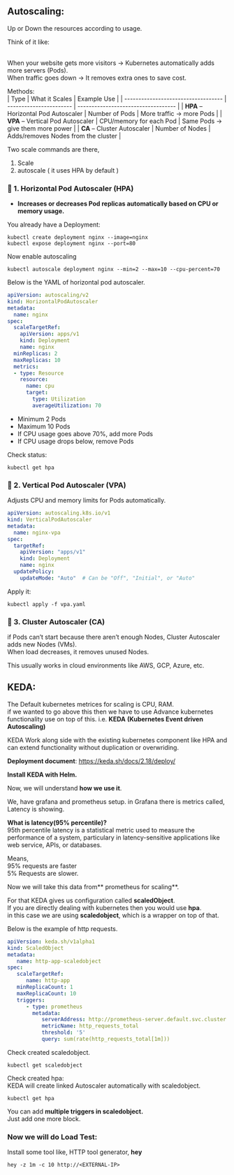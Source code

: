 Autoscaling:
-------------
Up or Down the resources according to usage.

Think of it like:<br><br>

When your website gets more visitors → Kubernetes automatically adds more servers (Pods).<br>
When traffic goes down → It removes extra ones to save cost.<br>

Methods: <br>
| Type                                | What it Scales          | Example Use                         |
| ----------------------------------- | ----------------------- | ----------------------------------- |
| **HPA** – Horizontal Pod Autoscaler | Number of Pods          | More traffic → more Pods            |
| **VPA** – Vertical Pod Autoscaler   | CPU/memory for each Pod | Same Pods → give them more power    |
| **CA** – Cluster Autoscaler         | Number of Nodes         | Adds/removes Nodes from the cluster |


Two scale commands are there,
1. Scale
2. autoscale ( it uses HPA by default )
   
### 🧩 1. Horizontal Pod Autoscaler (HPA)
- **Increases or decreases Pod replicas automatically based on CPU or memory usage.**

You already have a Deployment:<br>
```
kubectl create deployment nginx --image=nginx
kubectl expose deployment nginx --port=80
```

Now enable autoscaling<br>
```
kubectl autoscale deployment nginx --min=2 --max=10 --cpu-percent=70
```


Below is the YAML of horizontal pod autoscaler.

```YAML
apiVersion: autoscaling/v2
kind: HorizontalPodAutoscaler
metadata:
  name: nginx
spec:
  scaleTargetRef:
    apiVersion: apps/v1
    kind: Deployment
    name: nginx
  minReplicas: 2
  maxReplicas: 10
  metrics:
  - type: Resource
    resource:
      name: cpu
      target:
        type: Utilization
        averageUtilization: 70
```

- Minimum 2 Pods
- Maximum 10 Pods
- If CPU usage goes above 70%, add more Pods
- If CPU usage drops below, remove Pods

Check status:
```
kubectl get hpa
```


### 🧩 2. Vertical Pod Autoscaler (VPA)
Adjusts CPU and memory limits for Pods automatically.<br>

```YAML
apiVersion: autoscaling.k8s.io/v1
kind: VerticalPodAutoscaler
metadata:
  name: nginx-vpa
spec:
  targetRef:
    apiVersion: "apps/v1"
    kind: Deployment
    name: nginx
  updatePolicy:
    updateMode: "Auto"  # Can be "Off", "Initial", or "Auto"
```
Apply it:
```
kubectl apply -f vpa.yaml
```

### 🧩 3. Cluster Autoscaler (CA)
if Pods can’t start because there aren’t enough Nodes, Cluster Autoscaler adds new Nodes (VMs). <br>
When load decreases, it removes unused Nodes. <br>

This usually works in cloud environments like AWS, GCP, Azure, etc.<br>


KEDA:
------

The Default kubernetes metrices for scaling is CPU, RAM. <br>
if we wanted to go above this then we have to use Advance kubernetes functionality use on top of this. i.e. **KEDA**  **(Kubernetes Event driven Autoscaling)** <br>

KEDA Work along side with the existing kubernetes component like HPA and can extend functionality without duplication or overwriding. <br>

**Deployment document**: https://keda.sh/docs/2.18/deploy/

**Install KEDA with Helm.<br>**

Now, we will understand **how we use it**. <br>

We, have grafana and prometheus setup. in Grafana there is metrics called, Latency is showing.<br>

**What is latency(95% percentile)?<br>**
95th percentile latency is a statistical metric used to measure the performance of a system, particulary in latency-sensitive applications like web service, APIs, or databases.<br>

Means, <br>
95% requests are faster<br>
5% Requests are slower.<br>

Now we will take this data from** prometheus for scaling**.<br>

For that KEDA gives us configuration called **scaledObject**.<br>
If you are directly dealing with kubernetes then you would use **hpa**.<br>
in this case we are using **scaledobject**, which is a wrapper on top of that.<br>

Below is the example of http requests.
```YAML
apiVersion: keda.sh/v1alpha1
kind: ScaledObject
metadata:
   name: http-app-scaledobject
spec:
   scaleTargetRef:
      name: http-app
   minReplicaCount: 1
   maxReplicaCount: 10
   triggers:
      - type: prometheus
        metadata:
           serverAddress: http://prometheus-server.default.svc.cluster.local:9090
           metricName: http_requests_total
           threshold: '5'
           query: sum(rate(http_requests_total[1m])) 
```
Check created scaledobject.
```
kubectl get scaledobject
```
Check created hpa:<br>
KEDA will create linked Autoscaler automatically with scaledobject.
```
kubectl get hpa
```
You can add **multiple triggers in scaledobject.**<br>
Just add one more block.<br>

### Now we will do Load Test:

Install some tool like, HTTP tool generator, **hey**<br>
```
hey -z 1m -c 10 http://<EXTERNAL-IP>
```





